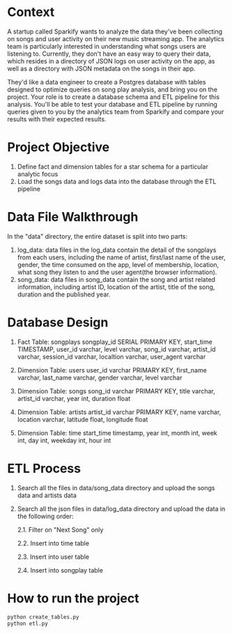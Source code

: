 # Context
A startup called Sparkify wants to analyze the data they've been collecting on songs and user activity on their new music streaming app. The analytics team is particularly interested in understanding what songs users are listening to. Currently, they don't have an easy way to query their data, which resides in a directory of JSON logs on user activity on the app, as well as a directory with JSON metadata on the songs in their app.

They'd like a data engineer to create a Postgres database with tables designed to optimize queries on song play analysis, and bring you on the project. Your role is to create a database schema and ETL pipeline for this analysis. You'll be able to test your database and ETL pipeline by running queries given to you by the analytics team from Sparkify and compare your results with their expected results.

# Project Objective
1. Define fact and dimension tables for a star schema for a particular analytic focus
2. Load the songs data and logs data into the database through the ETL pipeline

# Data File Walkthrough
In the "data" directory, the entire dataset is split into two parts:
1. log_data: data files in the log_data contain the detail of the songplays from each users, including the name of artist, first/last name of the user, gender, the time consumed on the app, level of membership, location, what song they listen to and the user agent(the browser information).  
2. song_data: data files in song_data contain the song and artist related information, including artist ID, location of the artist, title of the song, duration and the published year.

# Database Design
1. Fact Table: songplays
songplay_id SERIAL PRIMARY KEY,
start_time TIMESTAMP,
user_id varchar,
level varchar,
song_id varchar,
artist_id varchar,
session_id varchar,
localtion varchar,
user_agent varchar

2. Dimension Table: users
user_id varchar PRIMARY KEY,
first_name varchar,
last_name varchar,
gender varchar,
level varchar

3. Dimension Table: songs
song_id varchar PRIMARY KEY,
title varchar,
artist_id varchar,
year int,
duration float

4. Dimension Table: artists
artist_id varchar PRIMARY KEY,
name varchar,
location varchar,
latitude float,
longitude float

5. Dimension Table: time
start_time timestamp,
year int,
month int,
week int,
day int,
weekday int,
hour int

# ETL Process
1. Search all the files in data/song_data directory and upload the songs data and artists data
2. Search all the json files in data/log_data directory and upload the data in the following order:

    2.1. Filter on "Next Song" only
    
    2.2. Insert into time table
    
    2.3. Insert into user table
    
    2.4. Insert into songplay table

# How to run the project
```bash
python create_tables.py
python etl.py
```
